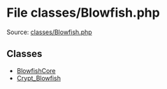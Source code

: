 File classes/Blowfish.php
=========

Source: [classes/Blowfish.php](https://github.com/PrestaShop/PrestaShop/blob/1.5.6.1/classes/Blowfish.php)


Classes
-------

* [BlowfishCore](class.BlowfishCore.md)
* [Crypt_Blowfish](class.Crypt_Blowfish.md)

